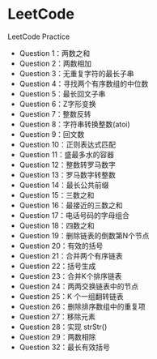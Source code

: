 # LeetCode
LeetCode Practice

- Question 1：两数之和
- Question 2：两数相加
- Question 3：无重复字符的最长子串
- Question 4：寻找两个有序数组的中位数
- Question 5：最长回文子串
- Question 6：Z字形变换
- Question 7：整数反转
- Question 8：字符串转换整数(atoi)
- Question 9：回文数
- Question 10：正则表达式匹配
- Question 11：盛最多水的容器
- Question 12：整数转罗马数字
- Question 13：罗马数字转整数
- Question 14：最长公共前缀
- Question 15：三数之和
- Question 16：最接近的三数之和
- Question 17：电话号码的字母组合
- Question 18：四数之和
- Question 19：删除链表的倒数第N个节点
- Question 20：有效的括号
- Question 21：合并两个有序链表
- Question 22：括号生成
- Question 23：合并K个排序链表
- Question 24：两两交换链表中的节点
- Question 25：K 个一组翻转链表
- Question 26：删除排序数组中的重复项
- Question 27：移除元素
- Question 28：实现 strStr()
- Question 29：两数相除
- Question 32：最长有效括号


